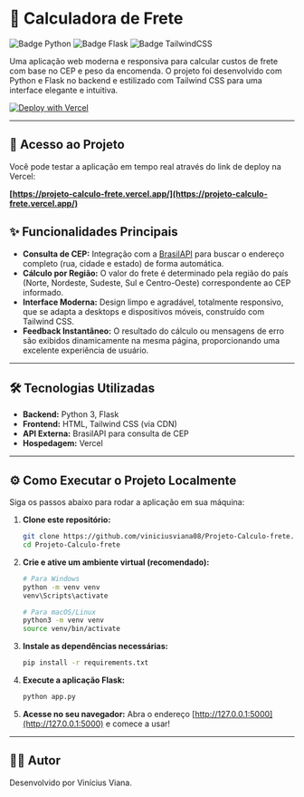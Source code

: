 # 🚚 Calculadora de Frete

![Badge Python](https://img.shields.io/badge/Python-3776AB?style=for-the-badge&logo=python&logoColor=white)
![Badge Flask](https://img.shields.io/badge/Flask-000000?style=for-the-badge&logo=flask&logoColor=white)
![Badge TailwindCSS](https://img.shields.io/badge/Tailwind_CSS-38B2AC?style=for-the-badge&logo=tailwind-css&logoColor=white)

Uma aplicação web moderna e responsiva para calcular custos de frete com base no CEP e peso da encomenda. O projeto foi desenvolvido com Python e Flask no backend e estilizado com Tailwind CSS para uma interface elegante e intuitiva.

[![Deploy with Vercel](https://vercel.com/button)](https://projeto-calculo-frete.vercel.app/)

---

## 🚀 Acesso ao Projeto

Você pode testar a aplicação em tempo real através do link de deploy na Vercel:

**[https://projeto-calculo-frete.vercel.app/](https://projeto-calculo-frete.vercel.app/)**


## ✨ Funcionalidades Principais

-   **Consulta de CEP:** Integração com a [BrasilAPI](https://brasilapi.com.br/) para buscar o endereço completo (rua, cidade e estado) de forma automática.
-   **Cálculo por Região:** O valor do frete é determinado pela região do país (Norte, Nordeste, Sudeste, Sul e Centro-Oeste) correspondente ao CEP informado.
-   **Interface Moderna:** Design limpo e agradável, totalmente responsivo, que se adapta a desktops e dispositivos móveis, construído com Tailwind CSS.
-   **Feedback Instantâneo:** O resultado do cálculo ou mensagens de erro são exibidos dinamicamente na mesma página, proporcionando uma excelente experiência de usuário.

---

## 🛠️ Tecnologias Utilizadas

-   **Backend:** Python 3, Flask
-   **Frontend:** HTML, Tailwind CSS (via CDN)
-   **API Externa:** BrasilAPI para consulta de CEP
-   **Hospedagem:** Vercel

---

## ⚙️ Como Executar o Projeto Localmente

Siga os passos abaixo para rodar a aplicação em sua máquina:

1.  **Clone este repositório:**
    ```bash
    git clone https://github.com/viniciusviana08/Projeto-Calculo-frete.git
    cd Projeto-Calculo-frete
    ```

2.  **Crie e ative um ambiente virtual (recomendado):**
    ```bash
    # Para Windows
    python -m venv venv
    venv\Scripts\activate

    # Para macOS/Linux
    python3 -m venv venv
    source venv/bin/activate
    ```

3.  **Instale as dependências necessárias:**
    ```bash
    pip install -r requirements.txt
    ```

4.  **Execute a aplicação Flask:**
    ```bash
    python app.py
    ```

5.  **Acesse no seu navegador:**
    Abra o endereço [http://127.0.0.1:5000](http://127.0.0.1:5000) e comece a usar!

---

## 👨‍💻 Autor

Desenvolvido por Vinícius Viana. 
